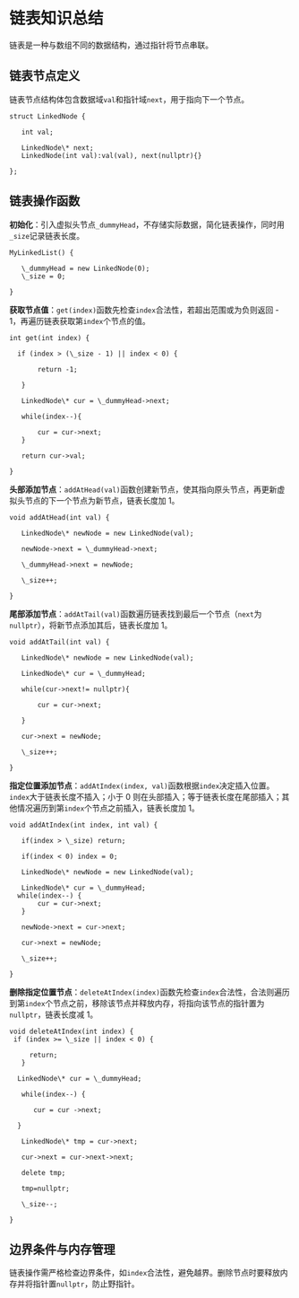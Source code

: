 # 链表知识总结

链表是一种与数组不同的数据结构，通过指针将节点串联。

## 链表节点定义

链表节点结构体包含数据域`val`和指针域`next`，用于指向下一个节点。



```
struct LinkedNode {

   int val;

   LinkedNode\* next;
   LinkedNode(int val):val(val), next(nullptr){}

};
```

## 链表操作函数

**初始化**：引入虚拟头节点`_dummyHead`，不存储实际数据，简化链表操作，同时用`_size`记录链表长度。



```
MyLinkedList() {

   \_dummyHead = new LinkedNode(0);
   \_size = 0;

}
```

**获取节点值**：`get(index)`函数先检查`index`合法性，若超出范围或为负则返回 - 1，再遍历链表获取第`index`个节点的值。



```
int get(int index) {

  if (index > (\_size - 1) || index < 0) {

       return -1;

   }

   LinkedNode\* cur = \_dummyHead->next;

   while(index--){

       cur = cur->next;
   }

   return cur->val;

}
```

**头部添加节点**：`addAtHead(val)`函数创建新节点，使其指向原头节点，再更新虚拟头节点的下一个节点为新节点，链表长度加 1。



```
void addAtHead(int val) {

   LinkedNode\* newNode = new LinkedNode(val);

   newNode->next = \_dummyHead->next;

   \_dummyHead->next = newNode;

   \_size++;

}
```

**尾部添加节点**：`addAtTail(val)`函数遍历链表找到最后一个节点（`next`为`nullptr`），将新节点添加其后，链表长度加 1。



```
void addAtTail(int val) {

   LinkedNode\* newNode = new LinkedNode(val);

   LinkedNode\* cur = \_dummyHead;

   while(cur->next!= nullptr){

       cur = cur->next;

   }

   cur->next = newNode;

   \_size++;

}
```

**指定位置添加节点**：`addAtIndex(index, val)`函数根据`index`决定插入位置。`index`大于链表长度不插入；小于 0 则在头部插入；等于链表长度在尾部插入；其他情况遍历到第`index`个节点之前插入，链表长度加 1。



```
void addAtIndex(int index, int val) {

   if(index > \_size) return;

   if(index < 0) index = 0;

   LinkedNode\* newNode = new LinkedNode(val);

   LinkedNode\* cur = \_dummyHead;
  while(index--) {
       cur = cur->next;
   }

   newNode->next = cur->next;

   cur->next = newNode;

   \_size++;

}
```

**删除指定位置节点**：`deleteAtIndex(index)`函数先检查`index`合法性，合法则遍历到第`index`个节点之前，移除该节点并释放内存，将指向该节点的指针置为`nullptr`，链表长度减 1。



```
void deleteAtIndex(int index) {
 if (index >= \_size || index < 0) {

     return;
   }

  LinkedNode\* cur = \_dummyHead;

   while(index--) {

      cur = cur ->next;

  }

   LinkedNode\* tmp = cur->next;

   cur->next = cur->next->next;

   delete tmp;

   tmp=nullptr;

   \_size--;

}
```

## 边界条件与内存管理

链表操作需严格检查边界条件，如`index`合法性，避免越界。删除节点时要释放内存并将指针置`nullptr`，防止野指针。
